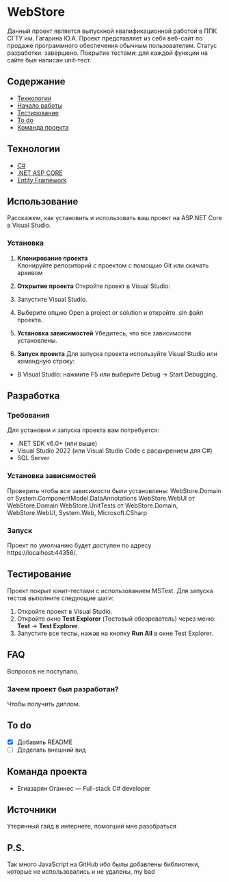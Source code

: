 # WebStore
Данный проект является выпускной квалификационной работой в ППК СГТУ им. Гагарина Ю.А. Проект представляет из себя веб-сайт по продаже программного обеспечения обычным пользователям. Статус разработки: завершено. Покрытие тестами: для каждой функции на сайте был написан unit-тест.

## Содержание
- [Технологии](#технологии)
- [Начало работы](#начало-работы)
- [Тестирование](#тестирование)
- [To do](#to-do)
- [Команда проекта](#команда-проекта)

## Технологии
- [C#](https://learn.microsoft.com/en-us/dotnet/csharp/)
- [.NET ASP CORE](https://dotnet.microsoft.com/en-us/apps/aspnet)
- [Entity Framework](https://learn.microsoft.com/en-us/ef/)

## Использование
Расскажем, как установить и использовать ваш проект на ASP.NET Core в Visual Studio.

### Установка

1. **Клонирование проекта**  
   Клонируйте репозиторий с проектом с помощью Git или скачать архивом

2. **Открытие проекта**
  Откройте проект в Visual Studio:

  1. Запустите Visual Studio.
  2. Выберите опцию Open a project or solution и откройте .sln файл проекта.

3. **Установка зависимостей**
  Убедитесь, что все зависимости установлены.

4. **Запуск проекта**
  Для запуска проекта используйте Visual Studio или командную строку:

  - В Visual Studio: нажмите F5 или выберите Debug -> Start Debugging.

## Разработка

### Требования
Для установки и запуска проекта вам потребуется:

- .NET SDK v6.0+ (или выше)
- Visual Studio 2022 (или Visual Studio Code с расширением для C#)
- SQL Server

### Установка зависимостей
Проверить чтобы все зависимости были установлены:
WebStore.Domain от System.ComponentModel.DataAnnotations
WebStore.WebUI от WebStore.Domain
WebStore.UnitTests от WebStore.Domain, WebStore.WebUI, System.Web, Microsoft.CSharp

### Запуск 
Проект по умолчанию будет доступен по адресу https://localhost:44356/.

## Тестирование

Проект покрыт юнит-тестами с использованием MSTest. Для запуска тестов выполните следующие шаги:

1. Откройте проект в Visual Studio.
2. Откройте окно **Test Explorer** (Тестовый обозреватель) через меню: **Test** -> **Test Explorer**.
3. Запустите все тесты, нажав на кнопку **Run All** в окне Test Explorer.

## FAQ 
Вопросов не поступало.

### Зачем проект был разработан?
Чтобы получить диплом.

## To do
- [x] Добавить README
- [ ] Доделать внешний вид

## Команда проекта

- Егиазарян Оганнес — Full-stack C# developer

## Источники
Утерянный гайд в интернете, помогший мне разобраться 

## P.S.
Так много JavaScript на GitHub ибо былы добавлены библиотеки, которые не использовались и не удалены, my bad
